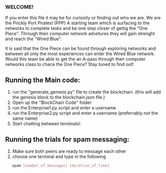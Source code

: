 ### WELCOME!

If you enter this file it may be for curiosity or finding out who we are. We are the Prickly Port Pirates! (PPP) A starting team which is surfacing to the networks to complete tasks and be one step closer of gettig the "One Piece". Through their computer network advetures they will gain strenght and reach the "Wired Blue". 

It is said that the One Piece can be found through exploring networks and between all only the most experiences can enter the Wired Blue network. Would this team be able to get the an A-pass through their computer networks class to chace the One Piece? Stay tuned to find out!

## Running the Main code:
1. run the "generate_genesis.py" file to create the blockchain. (this will add the genesis block to the blockchain.json file.)
2. Open up the "BlockChain Code" folder
3. run the Enterprise1.py script and enter a username
4. run the Enterprise2.py script and enter a username (preferrably not the same name)
5. Start chatting between terminals!

## Running the trials for spam messaging:
1. Make sure both peers are ready to message each other
2. choose one terminal and type in the following
```bash
   spam [number_of_messages] [duration_of_time]
```

